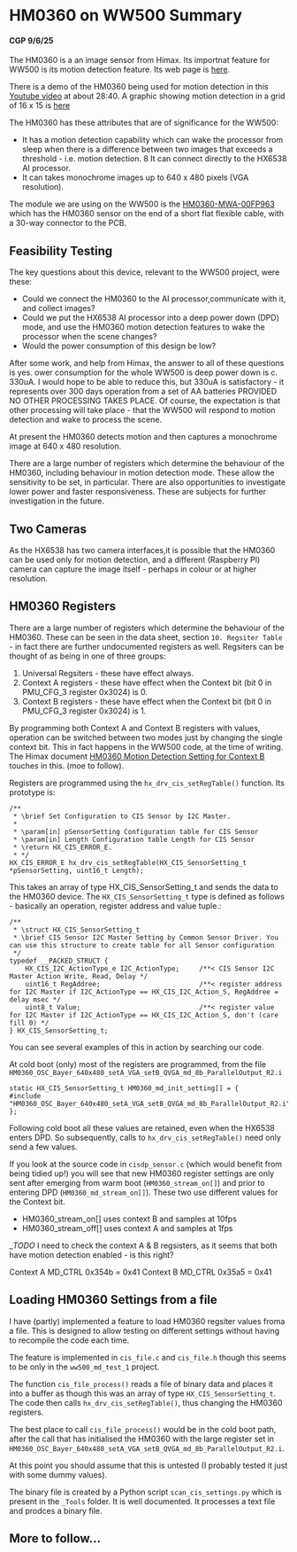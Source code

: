 # HM0360 on WW500 Summary
#### CGP 9/6/25

The HM0360 is a an image sensor from Himax. Its importnat feature for WW500 is its motion detection feature.
Its web page is [here](https://www.himax.com.tw/products/cmos-image-sensor/always-on-vision-sensors/hm0360/).

There is a demo of the HM0360 being used for motion detection in this [Youtube video](https://www.youtube.com/watch?v=7tuq-vz4aVk)
at about 28:40. A graphic showing motion detection in a grid of 16 x 15 is [here](https://media.licdn.com/dms/image/v2/D5622AQEhOXRfFxke5g/feedshare-shrink_800/feedshare-shrink_800/0/1724290518546?e=1748476800&v=beta&t=yCAhWt4YXZHPhc_3XgUHit6GFtoqd1jhdqUT3vbohow) 

The HM0360 has these attributes that are of significance for the WW500:

* It has a motion detection capability which can wake the processor from sleep when there is a difference between two images that exceeds a threshold - i.e. motion detection.
8 It can connect directly to the HX6538 AI processor.
* It can takes monochrome images up to 640 x 480 pixels (VGA resolution).

The module we are using on the WW500 is the [HM0360-MWA-00FP963](https://mm.digikey.com/Volume0/opasdata/d220001/medias/docus/4287/HM0360-MWA-00FP963.pdf)
which has the HM0360 sensor on the end of a short flat flexible cable, with a 30-way connector to the PCB.

## Feasibility Testing

The key questions about this device, relevant to the WW500 project, were these:

* Could we connect the HM0360 to the AI processor,communicate with it, and collect images?
* Could we put the HX6538 AI processor into a deep power down (DPD) mode, and use the HM0360 motion detection features to 
wake the processor when the scene changes?
* Would the power consumption of this design be low?

After some work, and help from Himax, the answer to all of these questions is yes. 
ower consumption for the whole WW500 is deep power down is c. 330uA.
I would hope to be able to reduce this, but 330uA is satisfactory - it represents over 300 days operation from a set 
of AA batteries PROVIDED NO OTHER PROCESSING TAKES PLACE. Of course, the expectation is that other processing 
will take place - that the WW500 will respond to motion detection and wake to process the scene.

At present the HM0360 detects motion and then captures a monochrome image at 640 x 480 resolution.


There are a large number of registers which determine the behaviour of the HM0360, including behaviour
in motion detection mode. These allow the sensitivity to be set, in particular. There are also opportunities 
to investigate lower power and faster responsiveness. These are subjects for further investigation in the future.
 
## Two Cameras

As the HX6538 has two camera interfaces,it is possible that the HM0360 can be used only for motion detection, and 
a different (Raspberry PI) camera can capture the image itself - perhaps in colour or at higher resolution. 

## HM0360 Registers

There are a large number of registers which determine the behaviour of the HM0360. These can be seen in the data sheet,
section `10. Regsiter Table` - in fact there are further undocumented registers as well. Regsiters can be thought of as
being in one of three groups:

1. Universal Regsiters - these have effect always.
2. Context A registers - these have effect when the Context bit (bit 0 in PMU_CFG_3 register 0x3024) is 0.
3. Context B registers - these have effect when the Context bit (bit 0 in PMU_CFG_3 register 0x3024) is 1.

By programming both Context A and Context B registers with values, operation can be switched between
two modes just by changing the single context bit. This in fact happens in the WW500 code,
at the time of writing. The Himax document [HM0360 Motion Detection Setting for
Context B]() touches in this. (moe to follow).

Registers are programmed using the `hx_drv_cis_setRegTable()` function. Its prototype is:
```
/**
 * \brief Set Configuration to CIS Sensor by I2C Master.
 *
 * \param[in] pSensorSetting Configuration table for CIS Sensor
 * \param[in] Length Configuration table Length for CIS Sensor
 * \return HX_CIS_ERROR_E.
 * */
HX_CIS_ERROR_E hx_drv_cis_setRegTable(HX_CIS_SensorSetting_t *pSensorSetting, uint16_t Length);

```	

This takes an array of type HX_CIS_SensorSetting_t and sends the data to the HM0360 device.
The `HX_CIS_SensorSetting_t` type is defined as follows - basically an operation, register address and value tuple.:
```
/**
 * \struct HX_CIS_SensorSetting_t
 * \brief CIS Sensor I2C Master Setting by Common Sensor Driver. You can use this structure to create table for all Sensor configuration
 */
typedef __PACKED_STRUCT {
	HX_CIS_I2C_ActionType_e I2C_ActionType;		/**< CIS Sensor I2C Master Action Write, Read, Delay */
	uint16_t RegAddree; 						/**< register address for I2C Master if I2C_ActionType == HX_CIS_I2C_Action_S, RegAddree = delay msec */
	uint8_t Value;								/**< register value for I2C Master if I2C_ActionType == HX_CIS_I2C_Action_S, don't (care fill 0) */
} HX_CIS_SensorSetting_t;
```
You can see several examples of this in action by searching our code. 

At cold boot (only) most of the registers are programmed, from the file
`HM0360_OSC_Bayer_640x480_setA_VGA_setB_QVGA_md_8b_ParallelOutput_R2.i`

```
static HX_CIS_SensorSetting_t HM0360_md_init_setting[] = {
#include "HM0360_OSC_Bayer_640x480_setA_VGA_setB_QVGA_md_8b_ParallelOutput_R2.i"
};
```

Following cold boot all these values are retained, even when the HX6538 enters DPD.
So subsequently, calls to `hx_drv_cis_setRegTable()` need only send a few values.

If you look at the source code in `cisdp_sensor.c` (which would benefit from 
being tidied up!) you will see that new HM0360 register settings are
only sent after emerging from warm boot (`HM0360_stream_on[]`) and prior to entering 
DPD (`HM0360_md_stream_on[]`). These two use different values for the Context bit.

* HM0360_stream_on[] uses context B and samples at 10fps
* HM0360_stream_off[] uses context A and samples at 1fps

__TODO_ I need to check the context A & B regsisters, as it seems that both
have motion detection enabled - is this right?

Context A MD_CTRL 0x354b = 0x41
Context B MD_CTRL 0x35a5 = 0x41

## Loading HM0360 Settings from a file

I have (partly) implemented a feature to load HM0360 regsiter values froma a file.
This is designed to allow testing on different settings without having to recompile the code each time.

The feature is implemented in `cis_file.c` and `cis_file.h` though this seems to be 
only in the `ww500_md_test_1` project.

The function `cis_file_process()` reads a file of binary data and places it into a buffer
as though this was an array of type `HX_CIS_SensorSetting_t`. The code then calls 
`hx_drv_cis_setRegTable()`, thus changing the HM0360 registers.

The best place to call `cis_file_process()` would be in the cold boot path, after 
the call that has initialised the HM0360 with the large register set in `HM0360_OSC_Bayer_640x480_setA_VGA_setB_QVGA_md_8b_ParallelOutput_R2.i`.

At this point you should assume that this is untested (I probably tested it just with some dummy values).

The binary file is created by a Python script `scan_cis_settings.py` which is present in the
`_Tools` folder. It is well documented. It processes a text file and prodces a binary file.

## More to follow...
 






